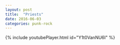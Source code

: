 ```yaml
---
layout: post
title:  "Priests"
date: 2016-06-03
categories: punk-rock
---
```

{% include youtubePlayer.html id="Y1t0VanNU6I" %}

